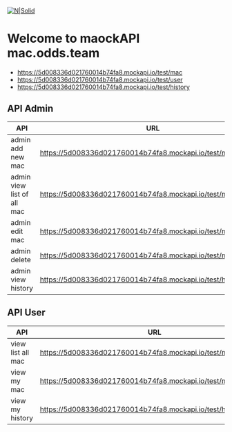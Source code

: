 [![N|Solid](http://mac.odds.team/assets/imgs/mac_odds_logo_color.png)](https://nodesource.com/products/nsolid)

#
#
# Welcome to maockAPI mac.odds.team

  - https://5d008336d021760014b74fa8.mockapi.io/test/mac
  - https://5d008336d021760014b74fa8.mockapi.io/test/user
  - https://5d008336d021760014b74fa8.mockapi.io/test/history

## API Admin

| API | URL |method|header|
| ------ | ------ | ------ | ------ | 
| admin add new mac | https://5d008336d021760014b74fa8.mockapi.io/test/mac	 |POST|bearer|
| admin view list of all mac | https://5d008336d021760014b74fa8.mockapi.io/test/mac |GET|bearer|
| admin edit mac | https://5d008336d021760014b74fa8.mockapi.io/test/mac/(:macID) |PUT|bearer|
| admin delete | https://5d008336d021760014b74fa8.mockapi.io/test/mac/(:macID)	 |DELETE|bearer|
| admin view history | https://5d008336d021760014b74fa8.mockapi.io/test/history	 |GET|bearer

## API User
| API | URL |method|header|
| ------ | ------ | ------ | ------ | 
| view list all mac | https://5d008336d021760014b74fa8.mockapi.io/test/mac |GET|bearer|
| view my mac | https://5d008336d021760014b74fa8.mockapi.io/test/mac/(:userID) |GET|bearer|
| view my history | https://5d008336d021760014b74fa8.mockapi.io/test/history/:userID |GET|bearer


